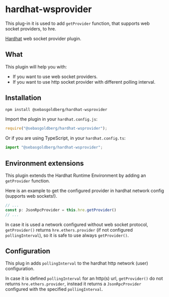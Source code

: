 # hardhat-wsprovider

This plug-in it is used to add `getProvider` function, that supports web socket providers, to hre.

[Hardhat](https://hardhat.org) web socket provider plugin. 

## What

This plugin will help you with:
- If you want to use web socket providers.
- If you want to use http socket provider with different polling interval.

## Installation

```bash
npm install @sebasgoldberg/hardhat-wsprovider
```

Import the plugin in your `hardhat.config.js`:

```js
require("@sebasgoldberg/hardhat-wsprovider");
```

Or if you are using TypeScript, in your `hardhat.config.ts`:

```ts
import "@sebasgoldberg/hardhat-wsprovider";
```

## Environment extensions

This plugin extends the Hardhat Runtime Environment by adding an `getProvider` function.

Here is an example to get the configured provider in hardhat network config (supports web sockets!).

``` typescript
// ...
const p: JsonRpcProvider = this.hre.getProvider()
// ...
```

In case it is used a network configured without web socket protocol, `getProvider()` returns `hre.ethers.provider` (if not configured `pollingInterval`), so it is safe to use always `getProvider()`.

## Configuration

This plug in adds `pollingInterval` to the hardhat http network (user) configuration.

In case it is defined `pollingInterval` for an http(s) url, `getProvider()` do not returns `hre.ethers.provider`, instead it returns a `JsonRpcProvider` configured with the specified `pollingInterval`.
